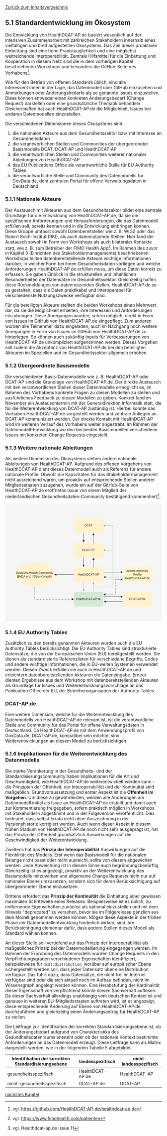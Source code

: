 [Zurück zum Inhaltsverzeichnis](https://healthdcat-ap-de.github.io/healthdcat-ap.de/report_stage_2.html)

## 5.1 Standardentwicklung im Ökosystem

Die Entwicklung von HealthDCAT-AP.de basiert wesentlich auf der intensiven Zusammenarbeit mit zahlreichen Stakeholdern innerhalb eines vielfältigen und breit aufgestellten Ökosystems. Das Ziel dieser proaktiven Einbettung sind eine hohe Praxistauglichkeit und eine möglichst weitreichende Interoperabilität. Zentrale Hilfsmittel für die Einbettung und Kooperation in diesem Netz sind die in dem vorherigen Kapitel beschriebenen Workshops und besonders die GitHub-Seite des Vorhabens[^56].

Wie für den Betrieb von offenen Standards üblich, sind alle Interessent:innen in der Lage, das Datenmodell über GitHub einzusehen und Anmerkungen oder Änderungsbedarfe als so genannte Issues einzustellen. Diese können entweder einen konkreten Änderungsbedarf (Change Request) darstellen oder eine grundsätzliche Thematik behandeln. Gleichermaßen hat auch HealthDCAT-AP.de die Möglichkeit, Issues bei anderen Datenmodellen einzustellen.

Die verschiedenen Dimensionen dieses Ökosystems sind:

1. die nationalen Akteure aus dem Gesundheitssektor bzw. mit Interesse an Gesundheitsdaten
2. die verantwortlichen Stellen und Communities der übergeordneter Basismodelle DCAT, DCAT-AP und HealthDCAT-AP
3. die verantwortlichen Stellen und Communities weiterer nationaler Ableitungen von HealthDCAT-AP
4. das EU Publications Office als verantwortliche Stelle für EU Authority Tables
5. die verantwortliche Stelle und Community des Datenmodells für GovData.de, dem zentralen Portal für offene Verwaltungsdaten in Deutschland

### 5.1.1 Nationale Akteure

Der Austausch mit Akteuren aus dem Gesundheitssektor bildet eine zentrale Grundlage für die Entwicklung von HealthDCAT-AP.de, da sie die spezifischen Anforderungen und Herausforderungen, die das Datenmodell erfüllen soll, bereits kennen und in die Entwicklung einbringen können. Diese Gruppe umfasst sowohl Datenbereitsteller wie z. B. WIG2 oder das Robert Koch-Institut (RKI), als auch datennutzende Stellen. Hier fand der Austausch sowohl in Form von Workshops als auch bilateraler Kontakte statt, wie z. B. zum Betreiber der FIMO Health App[^57]. Im Rahmen des zuvor in Kapitel 3 (Einrichten des Stakeholdermanagements) beschriebenen Workshops teilten datenbereitstellende Akteure wichtige Informationen darüber, in welcher Form bei ihnen Gesundheitsdaten vorliegen und welche Anforderungen HealthDCAT-AP.de erfüllen muss, um diese Daten korrekt zu erfassen. Sie gaben Einblick in die strukturellen und inhaltlichen Besonderheiten der Datensätze im Gesundheitssektor. Gleichzeitig halfen diese Rückmeldungen von datennutzenden Stellen, HealthDCAT-AP.de so zu gestalten, dass die Daten praktikabel und interoperabel für verschiedenste Nutzungszwecke verfügbar sind.

Für die beteiligten Akteure stellten die beiden Workshops einen Mehrwert dar, da sie die Möglichkeit erhielten, ihre Interessen und Anforderungen einzubringen. Diese Anregungen wurden, sofern möglich, direkt in Form von Issues im GitHub von HealthDCAT-AP.de eingepflegt. Zum anderen wurden alle Teilnehmer dazu eingeladen, auch im Nachgang noch weitere Anregungen in Form von Issues im GitHub von HealthDCAT-AP.de zu hinterlegen. So können auch zukünftig Inputs für Verbesserungen von HealthDCAT-AP.de unkompliziert aufgenommen werden. Dieses Vorgehen soll zudem die Akzeptanz von HealthDCAT-AP.de bei den beteiligten Akteuren im Speziellen und im Gesundheitssektor allgemein erhöhen.

### 5.1.2 Übergeordnete Basismodelle

Die verschiedenen Basis-Datenmodelle wie z. B. HealthDCAT-AP oder DCAT-AP sind die Grundlage von HealthDCAT-AP.de. Der direkte Austausch mit den verantwortlichen Stellen dieser Datenmodelle ermöglicht es, im Rahmen des Vorhabens konkrete Fragen zu diesen Modellen zu stellen und ausführliches Feedback zu diesen Modellen zu geben. Konkret fand im November ein Austauschtermin mit der Generaldirektion Informatik statt, die für die Weiterentwicklung von DCAT-AP zuständig ist. Hierbei konnte das Vorhaben HealthDCAT-AP.de vorgestellt werden und zentrale Anliegen an DCAT-AP kommuniziert werden. Der direkte Kontakt mit HealthDCAT-AP wird im weiteren Verlauf des Vorhabens weiter angestrebt. Im Rahmen der Datenmodell-Entwicklung wurden bei beiden Basismodellen verschiedene Issues mit konkreten Change Requests eingestellt.

### 5.1.3 Weitere nationale Ableitungen

Als weitere Dimension des Ökosystems stehen andere nationale Ableitungen von HealthDCAT-AP. Aufgrund des offenen Vorgehens von HealthDCAT-AP dient dieses Datenmodell auch als Referenz für andere nationale Profile. Obwohl die Kapazitäten für das Stakeholdermanagement nicht ausreichend waren, um proaktiv auf entsprechende Stellen anderer Mitgliedsstaaten zuzugehen, wurde ein auf der GitHub-Seite von HealthDCAT-AP.de eröffnetes Issue von einem Mitglied der niederländischen Gesundheitsdaten-Community bestätigend kommentiert[^58].

![Die Nachnutzungs- und Beeinflussungsebenen von HealthDCAT-AP.de](https://github.com/HealthDCAT-AP-de/healthdcat-ap.de/blob/main/images/14_Datenmodell_Einordnung.png "Die Nachnutzungs- und Beeinflussungsebenen von HealthDCAT-AP.de")

### 5.1.4 EU Authority Tables

Zusätzlich zu den bereits genannten Akteuren wurden auch die EU Authority Tables berücksichtigt. Die EU Authority Tables sind strukturierte Datensätze, die von der Europäischen Union (EU) bereitgestellt werden. Sie dienen als standardisierte Referenzlisten für verschiedene Begriffe, Codes und andere wichtige Informationen, die in EU-weiten Systemen verwendet werden. Diesen Zweck erfüllen sie auch in HealthDCAT-AP.de und erleichtern datenbereitstellenden Akteuren die Dateneingabe. Erneut dienten Ergebnisse aus dem Workshop mit datenbereitstellenden Akteuren als Grundlage für Issues und Weiterentwicklungsvorschläge an das Publication Office der EU, der Betreiberorganisation der Authority Tables.

### DCAT-AP.de

Eine weitere Dimension, welche für die Weiterentwicklung des Datenmodells von HealthDCAT-AP.de relevant ist, ist die verantwortliche Stelle und Community für das Portal für offene Verwaltungsdaten in Deutschland. Da HealthDCAT-AP.de mit dem Anwendungsprofil von GovData.de, DCAT-AP.de, kompatibel sein möchte, sind Weiterentwicklungen an diesem Modell zu berücksichtigen.

### 5.1.6 Implikationen für die Weiterentwicklung des Datenmodells

Die starke Verankerung in der Gesundheits- und der Standardisierungscommunity haben Implikationen für die Art und Geschwindigkeit, wie HealthDCAT-AP.de weiterentwickelt werden kann - die Prinzipien der Offenheit, der Interoperabilität und der Kontinuität sind maßgeblich. Grundvoraussetzung und erster Aspekt ist die **Offenheit im Vorgehen**. Um diese zu gewährleisten, werden alle Änderungen am Datenmodell initial als Issue an HealthDCAT-AP.de erstellt und damit auch zur Kommentierung freigegeben, sofern praktisch möglich in Workshops mit Stakeholdern abgestimmt und in der Folgeversion veröffentlicht. Dies bedeutet, dass selbst Errata nicht ohne Auszeichnung in der Versionshistorie korrigiert werden. Auch wenn dieser Aspekt in diesem frühen Stadium von HealthDCAT-AP.de noch nicht sehr ausgeprägt ist, hat das Prinzip der Offenheit grundsätzlich Auswirkungen auf die Geschwindigkeit der Weiterentwicklung.

Zweitens hat das **Prinzip der Interoperabilität** Auswirkungen auf die Flexibilität des Modells. Erst wenn das Basismodell für die nationalen Belange nicht passt oder nicht ausreicht, sollte von diesem abgewichen werden. Jede Abweichung ist in diesem Sinne auch begründungsbedürftig. Gleichzeitig ist es angezeigt, proaktiv an der Weiterentwicklung des Basismodells mitzuwirken und allgemeine Change Requests nicht nur auf nationaler Ebene umzusetzen, sondern sich für deren Berücksichtigung auf übergeordneter Ebene einzusetzen.

Drittens erfordert das **Prinzip der Kontinuität** die Einhaltung einer gewissen maximalen Schrittweite eines Releases. Beispielsweise ist es üblich, zu entfernende Eigenschaften zunächst als optional einzustellen und mit dem Hinweis "deprecated" zu versehen, bevor sie im Folgerelease gänzlich aus dem Modell genommen werden können. Mögen diese Aspekte in der frühen Phase der Datenmodellentwicklung hinderlich wirken, sind ihre Berücksichtigung elementar dafür, dass andere Stellen dieses Modell als Standard wählen können.

An dieser Stelle soll vertiefend auf das Prinzip der Interoperabilität als maßgebliches Prinzip bei der Datenmodellierung eingegangen werden. Im Rahmen der Erprobung des Datenmodells wurden Change Requests in den Verpflichtungsgraden verschiedener Eigenschaften identifiziert, beispielsweise für `dcat:distribution`, worüber auf europäischer Ebene sichergestellt werden soll, dass jeder Datensatz über eine Distribution verfügbar. Das führt dazu, dass Datensätze, die nicht frei im Internet verfügbar sind oder die sich aktuell noch im Aufbau befinden, nicht im Wissensgraph angelegt werden können. Eine Herabstufung der Kardinalität dieser Eigenschaft von verpflichtend könnte diesen Sachverhalt auflösen. Da dieser Sachverhalt allerdings unabhängig vom deutschen Kontext ist und genauso in weiteren EU-Mitgliedsstaaten auftreten wird, ist es angezeigt, diese entsprechende Änderung auf Ebene von HealthDCAT-AP.de durchzuführen und gleichzeitig einen Änderungsantrag für HealthDCAT-AP zu stellen.

Die Leitfrage zur Identifikation der korrekten Standardisierungsebene ist, ob der Änderungsbedarf aufgrund von Charakteristika des Gesundheitsdatenraums entsteht oder ob der nationale Kontext bestimmte Anforderungen an das Datenmodell erzeugt. Diese Leitfrage kann als Matrix dargestellt werden, wie in der folgenden Tabelle 5 abgebildet.

| Identifikation der korrekten Standardisierungsebene | landesspezifisch | nicht-landesspezifisch |
| --- | --- | --- |
| gesundheitsspezifisch | HealthDCAT-AP.de | HealthDCAT-AP |
| nicht-gesundheitsspezifisch | DCAT-AP.de | DCAT-AP |

[nächstes Kapitel](https://healthdcat-ap-de.github.io/healthdcat-ap.de/report_stage_2/5_Weiterentwicklung_des_Datenmodells/5.2_Betrieb_und_Nachnutzung.html)

[^56]: vgl. https://github.com/HealthDCAT-AP-de/healthdcat-ap.de
[^57]: vgl. https://www.fimohealth.com/patienten
[^58]: vgl. Healthdcat-ap.de Issue 11

